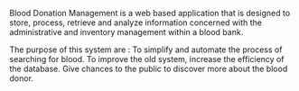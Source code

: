 Blood Donation Management  is a web based application that is designed to store, process, retrieve and analyze information concerned with the administrative and inventory management within a blood bank.

The purpose of this system are : 
To simplify and automate the process of searching for blood.
To improve the old system, increase the efficiency of the database.
Give chances to the public to discover more about the blood donor.

